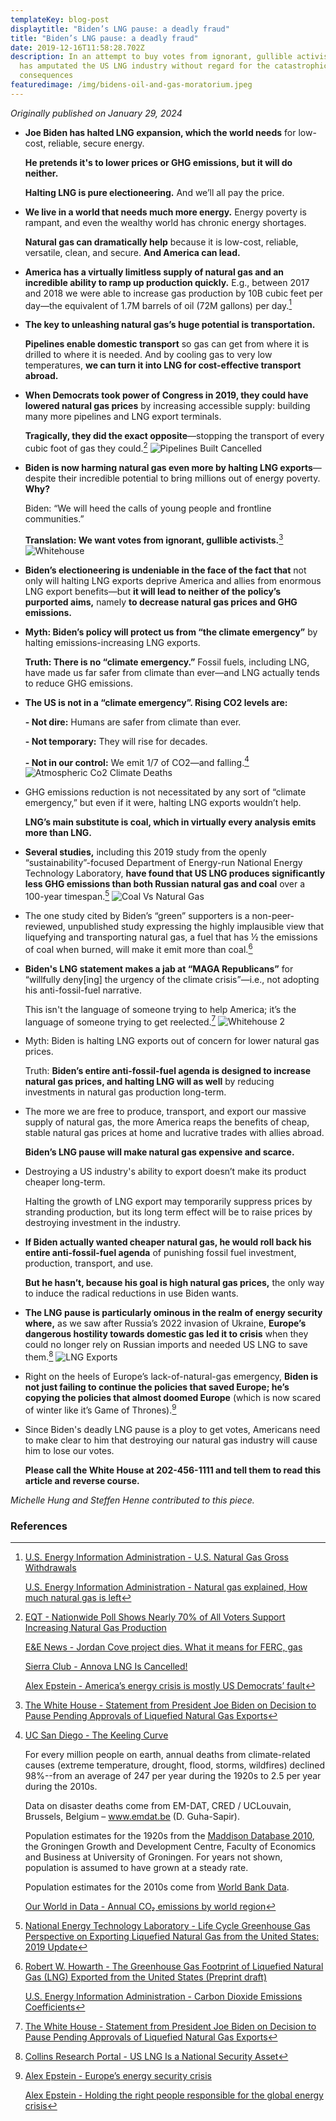 ```yaml
---
templateKey: blog-post
displaytitle: "Biden’s LNG pause: a deadly fraud"
title: "Biden’s LNG pause: a deadly fraud"
date: 2019-12-16T11:58:28.702Z
description: In an attempt to buy votes from ignorant, gullible activists, Biden
  has amputated the US LNG industry without regard for the catastrophic
  consequences
featuredimage: /img/bidens-oil-and-gas-moratorium.jpeg
---
```

*Originally published on January 29, 2024*

- **Joe Biden has halted LNG expansion, which the world needs** for low-cost, reliable, secure energy.

    **He pretends it's to lower prices or GHG emissions, but it will do neither.**

    **Halting LNG is pure electioneering.** And we’ll all pay the price.

-  **We live in a world that needs much more energy.** Energy poverty is rampant, and even the wealthy world has chronic energy shortages.

    **Natural gas can dramatically help** because it is low-cost, reliable, versatile, clean, and secure. **And America can lead.**

- **America has a virtually limitless supply of natural gas and an incredible ability to ramp up production quickly.** E.g., between 2017 and 2018 we were able to increase gas production by 10B cubic feet per day—the equivalent of 1.7M barrels of oil (72M gallons) per day.[^1]

- **The key to unleashing natural gas’s huge potential is transportation.**

    **Pipelines enable domestic transport** so gas can get from where it is drilled to where it is needed. And by cooling gas to very low temperatures, **we can turn it into LNG for cost-effective transport abroad.**

- **When Democrats took power of Congress in 2019, they could have lowered natural gas prices** by increasing accessible supply: building many more pipelines and LNG export terminals.

    **Tragically, they did the exact opposite**—stopping the transport of every cubic foot of gas they could.[^2]
    ![Pipelines Built Cancelled](/img/1-pipelines-built-cancelled.jpg)

- **Biden is now harming natural gas even more by halting LNG exports**—despite their incredible potential to bring millions out of energy poverty. **Why?**

    Biden: “We will heed the calls of young people and frontline communities.”

    **Translation: We want votes from ignorant, gullible activists.**[^3]
    ![Whitehouse](/img/2-whitehouse.jpg)

- **Biden’s electioneering is undeniable in the face of the fact that** not only will halting LNG exports deprive America and allies from enormous LNG export benefits—but **it will lead to neither of the policy’s purported aims,** namely **to decrease natural gas prices and GHG emissions.**

- **Myth: Biden’s policy will protect us from “the climate emergency”** by halting emissions-increasing LNG exports.

    **Truth: There is no “climate emergency.”** Fossil fuels, including LNG, have made us far safer from climate than ever—and LNG actually tends to reduce GHG emissions.

- **The US is not in a “climate emergency”. Rising CO2 levels are:**

    **- Not dire:** Humans are safer from climate than ever.

    **- Not temporary:** They will rise for decades.

    **- Not in our control:** We emit 1/7 of CO2—and falling.[^4]
    ![Atmospheric Co2 Climate Deaths](/img/3-atmospheric-co2-climate-deaths.jpg)

- GHG emissions reduction is not necessitated by any sort of “climate emergency,” but even if it were, halting LNG exports wouldn’t help.

    **LNG’s main substitute is coal, which in virtually every analysis emits more than LNG.**

- **Several studies,** including this 2019 study from the openly “sustainability”-focused Department of Energy-run National Energy Technology Laboratory, **have found that US LNG produces significantly less GHG emissions than both Russian natural gas and coal** over a 100-year timespan.[^5]
    ![Coal Vs Natural Gas](/img/4-coal-vs-natural-gas.jpg)

- The one study cited by Biden’s “green” supporters is a non-peer-reviewed, unpublished study expressing the highly implausible view that liquefying and transporting natural gas, a fuel that has ½ the emissions of coal when burned, will make it emit more than coal.[^6]

- **Biden's LNG statement makes a jab at “MAGA Republicans”** for “willfully deny[ing] the urgency of the climate crisis”—i.e., not adopting his anti-fossil-fuel narrative.

    This isn't the language of someone trying to help America; it’s the language of someone trying to get reelected.[^7]
    ![Whitehouse 2](/img/5-whitehouse-2.jpg)

- Myth: Biden is halting LNG exports out of concern for lower natural gas prices.

    Truth: **Biden’s entire anti-fossil-fuel agenda is designed to increase natural gas prices, and halting LNG will as well** by reducing investments in natural gas production long-term.

- The more we are free to produce, transport, and export our massive supply of natural gas, the more America reaps the benefits of cheap, stable natural gas prices at home and lucrative trades with allies abroad.

    **Biden’s LNG pause will make natural gas expensive and scarce.**

- Destroying a US industry's ability to export doesn’t make its product cheaper long-term.

    Halting the growth of LNG export may temporarily suppress prices by stranding production, but its long term effect will be to raise prices by destroying investment in the industry.

- **If Biden actually wanted cheaper natural gas, he would roll back his entire anti-fossil-fuel agenda** of punishing fossil fuel investment, production, transport, and use.

    **But he hasn’t, because his goal is high natural gas prices,** the only way to induce the radical reductions in use Biden wants.

- **The LNG pause is particularly ominous in the realm of energy security where,** as we saw after Russia’s 2022 invasion of Ukraine, **Europe’s dangerous hostility towards domestic gas led it to crisis** when they could no longer rely on Russian imports and needed US LNG to save them.[^8]
    ![LNG Exports](/img/6-lng-exports.jpg)

- Right on the heels of Europe’s lack-of-natural-gas emergency, **Biden is not just failing to continue the policies that saved Europe; he’s copying the policies that almost doomed Europe** (which is now scared of winter like it’s Game of Thrones).[^9]

- Since Biden's deadly LNG pause is a ploy to get votes, Americans need to make clear to him that destroying our natural gas industry will cause him to lose our votes.

    **Please call the White House at 202-456-1111 and tell them to read this article and reverse course.**

_Michelle Hung and Steffen Henne contributed to this piece._


### References 
[^1]:
    [U.S. Energy Information Administration - U.S. Natural Gas Gross Withdrawals](http://www.eia.gov/dnav/ng/hist/ngm_epg0_fgw_nus_mmcfdm.htm)

    [U.S. Energy Information Administration - Natural gas explained, How much natural gas is left](http://www.eia.gov/energyexplained/natural-gas/how-much-gas-is-left.php)

[^2]:
    [EQT - Nationwide Poll Shows Nearly 70% of All Voters Support Increasing Natural Gas Production](https://media.eqt.com/investor-relations/news/news-release-details/2022/Nationwide-Poll-Shows-Nearly-70-of-All-Voters-Support-Increasing-Natural-Gas-Production/default.aspx)

    [E&E News - Jordan Cove project dies. What it means for FERC, gas](https://www.eenews.net/articles/jordan-cove-project-dies-what-it-means-for-ferc-gas/)

    [Sierra Club - Annova LNG Is Cancelled!](https://www.sierraclub.org/texas/blog/2021/03/annova-lng-cancelled)

    [Alex Epstein - America’s energy crisis is mostly US Democrats’ fault](https://alexepstein.substack.com/p/americas-energy-crisis-is-mostly?r=65aek&utm_campaign=post&utm_medium=web)

[^3]: [The White House - Statement from President Joe Biden on Decision to Pause Pending Approvals of Liquefied Natural Gas Exports](https://www.whitehouse.gov/briefing-room/statements-releases/2024/01/26/statement-from-president-joe-biden-on-decision-to-pause-pending-approvals-of-liquefied-natural-gas-exports/)

[^4]:
    [UC San Diego - The Keeling Curve]( https://keelingcurve.ucsd.edu/)

    For every million people on earth, annual deaths from climate-related causes (extreme temperature, drought, flood, storms, wildfires) declined 98%--from an average of 247 per year during the 1920s to 2.5 per year during the 2010s.

    Data on disaster deaths come from EM-DAT, CRED / UCLouvain, Brussels, Belgium – www.emdat.be (D. Guha-Sapir).

    Population estimates for the 1920s from the [Maddison Database 2010](https://www.rug.nl/ggdc/historicaldevelopment/maddison/releases/maddison-database-2010), the Groningen Growth and Development Centre, Faculty of Economics and Business at University of Groningen. For years not shown, population is assumed to have grown at a steady rate.

    Population estimates for the 2010s come from [World Bank Data](https://data.worldbank.org/indicator/SP.POP.TOTL).

    [Our World in Data - Annual CO₂ emissions by world region](https://ourworldindata.org/grapher/annual-co-emissions-by-region)

[^5]: [National Energy Technology Laboratory - Life Cycle Greenhouse Gas Perspective on Exporting Liquefied Natural Gas from the United States: 2019 Update](https://www.energy.gov/sites/prod/files/2019/09/f66/2019%20NETL%20LCA-GHG%20Report.pdf)

[^6]:
    [Robert W. Howarth - The Greenhouse Gas Footprint of Liquefied Natural Gas (LNG) Exported from the United States (Preprint draft)](https://www.research.howarthlab.org/publications/Howarth_LNG_assessment_preprint_archived_2023-1103.pdf)

    [U.S. Energy Information Administration - Carbon Dioxide Emissions Coefficients](https://www.research.howarthlab.org/publications/Howarth_LNG_assessment_preprint_archived_2023-1103.pdf)

[^7]: [The White House - Statement from President Joe Biden on Decision to Pause Pending Approvals of Liquefied Natural Gas Exports](https://www.whitehouse.gov/briefing-room/statements-releases/2024/01/26/statement-from-president-joe-biden-on-decision-to-pause-pending-approvals-of-liquefied-natural-gas-exports/)

[^8]: [Collins Research Portal - US LNG Is a National Security Asset](https://collinsresearchportal.com/2023/08/07/us-lng-is-a-national-security-asset/)

[^9]:
    [Alex Epstein - Europe’s energy security crisis](https://alexepstein.substack.com/p/europes-energy-security-crisis)

    [Alex Epstein - Holding the right people responsible for the global energy crisis](https://alexepstein.substack.com/p/holding-the-right-people-responsible)
